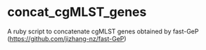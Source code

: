 # concat_cgMLST_genes
A ruby script to concatenate cgMLST genes obtained by fast-GeP (https://github.com/jizhang-nz/fast-GeP)
